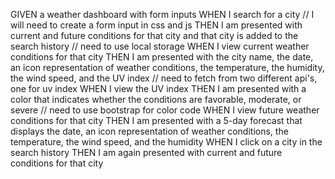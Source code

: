 GIVEN a weather dashboard with form inputs 
WHEN I search for a city // I will need to create a form input in css and js
THEN I am presented with current and future conditions for that city and that city is added to the search history // need to use local storage
WHEN I view current weather conditions for that city
THEN I am presented with the city name, the date, an icon representation of weather conditions, the temperature, the humidity, the wind speed, and the UV index // need to fetch from two different api's, one for uv index
WHEN I view the UV index
THEN I am presented with a color that indicates whether the conditions are favorable, moderate, or severe // need to use bootstrap for color code
WHEN I view future weather conditions for that city
THEN I am presented with a 5-day forecast that displays the date, an icon representation of weather conditions, the temperature, the wind speed, and the humidity
WHEN I click on a city in the search history
THEN I am again presented with current and future conditions for that city